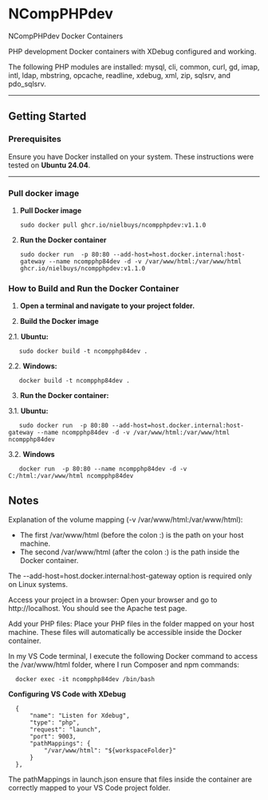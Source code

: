 # NCompPHPdev
NCompPHPdev Docker Containers

PHP development Docker containers with XDebug configured and working.

The following PHP modules are installed: mysql, cli, common, curl, gd, imap, intl, ldap, mbstring, opcache, readline, xdebug, xml, zip, sqlsrv, and pdo_sqlsrv.

---

## Getting Started

### Prerequisites
Ensure you have Docker installed on your system. These instructions were tested on **Ubuntu 24.04**.

---

### Pull docker image

1. **Pull Docker image**

       sudo docker pull ghcr.io/nielbuys/ncompphpdev:v1.1.0

2. **Run the Docker container**

       sudo docker run  -p 80:80 --add-host=host.docker.internal:host-gateway --name ncompphp84dev -d -v /var/www/html:/var/www/html ghcr.io/nielbuys/ncompphpdev:v1.1.0

### How to Build and Run the Docker Container

1. **Open a terminal and navigate to your project folder.**

2. **Build the Docker image**

  2.1. **Ubuntu:**

       sudo docker build -t ncompphp84dev .

  2.2. **Windows:**

       docker build -t ncompphp84dev .

3. **Run the Docker container:**

  3.1. **Ubuntu:**

       sudo docker run  -p 80:80 --add-host=host.docker.internal:host-gateway --name ncompphp84dev -d -v /var/www/html:/var/www/html ncompphp84dev

  3.2. **Windows**

       docker run  -p 80:80 --name ncompphp84dev -d -v C:/html:/var/www/html ncompphp84dev

## Notes

Explanation of the volume mapping (-v /var/www/html:/var/www/html):

- The first /var/www/html (before the colon :) is the path on your host machine.  
- The second /var/www/html (after the colon :) is the path inside the Docker container.

The --add-host=host.docker.internal:host-gateway option is required only on Linux systems.

Access your project in a browser: Open your browser and go to http://localhost. You should see the Apache test page.

Add your PHP files: Place your PHP files in the folder mapped on your host machine. These files will automatically be accessible inside the Docker container.

In my VS Code terminal, I execute the following Docker command to access the /var/www/html folder, where I run Composer and npm commands:

      docker exec -it ncompphp84dev /bin/bash

**Configuring VS Code with XDebug**

      {
          "name": "Listen for Xdebug",
          "type": "php",
          "request": "launch",
          "port": 9003,
          "pathMappings": {
              "/var/www/html": "${workspaceFolder}"
          }
      },

The pathMappings in launch.json ensure that files inside the container are correctly mapped to your VS Code project folder.
